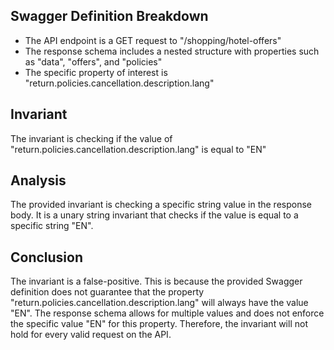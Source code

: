 ## Swagger Definition Breakdown
- The API endpoint is a GET request to "/shopping/hotel-offers"
- The response schema includes a nested structure with properties such as "data", "offers", and "policies"
- The specific property of interest is "return.policies.cancellation.description.lang"

## Invariant
The invariant is checking if the value of "return.policies.cancellation.description.lang" is equal to "EN"

## Analysis
The provided invariant is checking a specific string value in the response body. It is a unary string invariant that checks if the value is equal to a specific string "EN".

## Conclusion
The invariant is a false-positive. This is because the provided Swagger definition does not guarantee that the property "return.policies.cancellation.description.lang" will always have the value "EN". The response schema allows for multiple values and does not enforce the specific value "EN" for this property. Therefore, the invariant will not hold for every valid request on the API.
